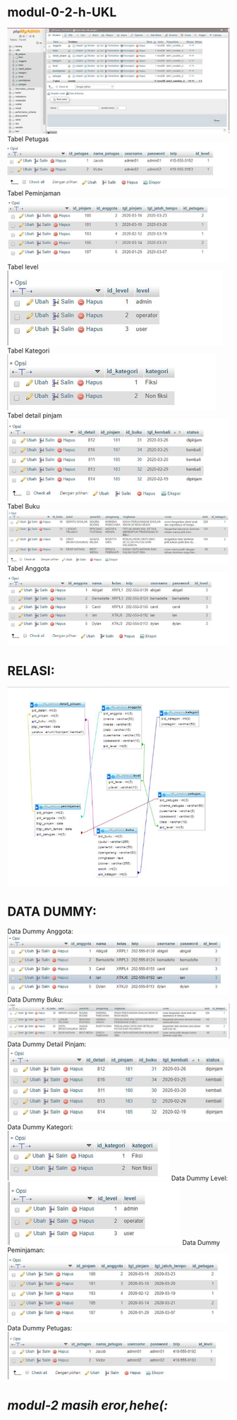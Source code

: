 # modul-0-2-h-UKL
![Alt Text](https://github.com/nurisarahmi28/modul-0-2-h-UKL/blob/master/UKL-0%20tampilan%20awal.JPG)
Tabel Petugas
![Alt Text](https://github.com/nurisarahmi28/modul-0-2-h-UKL/blob/master/tbl%20petugas%20UKL0.JPG)
Tabel Peminjaman
![Alt Text](https://github.com/nurisarahmi28/modul-0-2-h-UKL/blob/master/tbl%20peminjaman%20UKL-0.JPG)
Tabel level
![Alt Text](https://github.com/nurisarahmi28/modul-0-2-h-UKL/blob/master/tbl%20level%20UKL-0.JPG)
Tabel Kategori
![Alt Text](https://github.com/nurisarahmi28/modul-0-2-h-UKL/blob/master/tbl%20kategori%20UKL-0.JPG)
Tabel detail pinjam
![Alt Text](https://github.com/nurisarahmi28/modul-0-2-h-UKL/blob/master/tbl%20dtl%20pinjam%20UKL-0.JPG)
Tabel Buku
![Alt Text](https://github.com/nurisarahmi28/modul-0-2-h-UKL/blob/master/tbl%20buku%20UKL-0.JPG)
Tabel Anggota
![Alt Text](https://github.com/nurisarahmi28/modul-0-2-h-UKL/blob/master/tbl%20anggota%20UKL-0.JPG)
# RELASI:
![Alt Text](https://github.com/nurisarahmi28/modul-0-2-h-UKL/blob/master/Relasi.JPG)
# DATA DUMMY:
Data Dummy Anggota:
![Alt Text](https://github.com/nurisarahmi28/modul-0-2-h-UKL/blob/master/datadummy%20anggota.JPG)
Data Dummy Buku:
![Alt Text](https://github.com/nurisarahmi28/modul-0-2-h-UKL/blob/master/datadummy%20buku.JPG)
Data Dummy Detail Pinjam:
![Alt Text](https://github.com/nurisarahmi28/modul-0-2-h-UKL/blob/master/datadummy%20dtlpinjam.JPG)
Data Dummy Kategori:
![Alt Text](https://github.com/nurisarahmi28/modul-0-2-h-UKL/blob/master/datadummy%20kategori.JPG)
Data Dummy Level:
![Alt Text](https://github.com/nurisarahmi28/modul-0-2-h-UKL/blob/master/datadummy%20level.JPG)
Data Dummy Peminjaman:
![Alt Text](https://github.com/nurisarahmi28/modul-0-2-h-UKL/blob/master/datadummy%20peminjaman.JPG)
Data Dummy Petugas:
![Alt Text](https://github.com/nurisarahmi28/modul-0-2-h-UKL/blob/master/datadummy%20petugas.JPG)
# *modul-2 masih eror,hehe(:*
